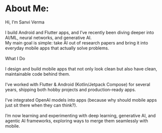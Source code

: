 #  About Me:
Hi, I’m Sanvi Verma<br><br>I build Android and Flutter apps, and I’ve recently been diving deeper into AI/ML, neural networks, and generative AI.<br>My main goal is simple: take AI out of research papers and bring it into everyday mobile apps that actually solve problems.<br><br>What I Do<br><br>I design and build mobile apps that not only look clean but also have clean, maintainable code behind them.<br><br>I’ve worked with Flutter & Android (Kotlin/Jetpack Compose) for several years, shipping both hobby projects and production-ready apps.<br><br>I’ve integrated OpenAI models into apps (because why should mobile apps just sit there when they can think?).<br><br>I’m now learning and experimenting with deep learning, generative AI, and agentic AI frameworks, exploring ways to merge them seamlessly with mobile.





